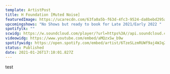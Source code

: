 ```yaml
---
template: ArtistPost
title: H Foundation [Muted Noise]
featuredImage: https://ucarecdn.com/63fa0a5b-f63d-4fc3-9524-da8bebd295ab/-/crop/2423x1451/0,181/-/preview/
upcomingshows: "No Shows but ready to book for Late 2021/Early 2022 "
spotifylk: ""
scwidg: https://w.soundcloud.com/player/?url=https%3A//api.soundcloud.com/tracks/134103824&color=%23ff5500&auto_play=false&hide_related=false&show_comments=true&show_user=true&show_reposts=false&show_teaser=true&visual=true
videowidg: https://www.youtube.com/embed/aMQzxSw_b9w
spotifywidg: https://open.spotify.com/embed/artist/6TzeSLzmRUWf9aj4WJqZjD
status: Published
date: 2021-01-26T17:10:01.827Z
---
```

test